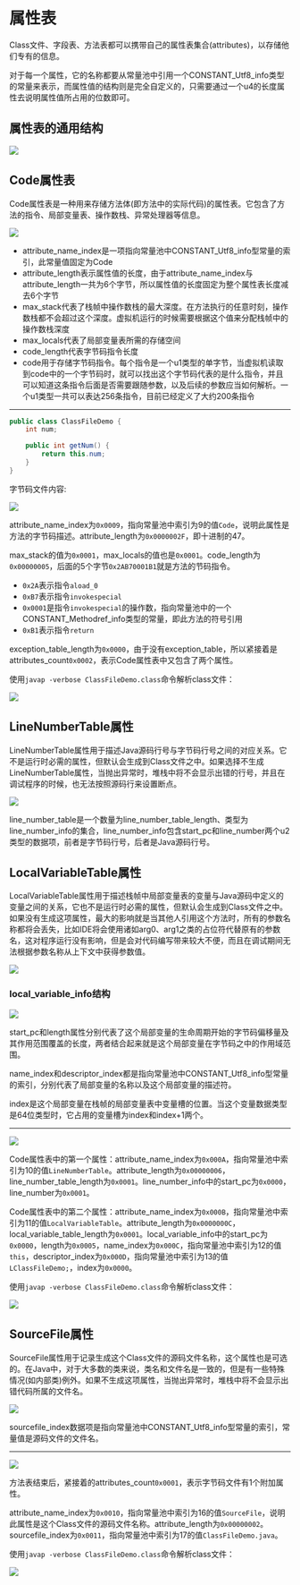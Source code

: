 # 属性表

Class文件、字段表、方法表都可以携带自己的属性表集合(attributes)，以存储他们专有的信息。

对于每一个属性，它的名称都要从常量池中引用一个CONSTANT_Utf8_info类型的常量来表示，而属性值的结构则是完全自定义的，只需要通过一个u4的长度属性去说明属性值所占用的位数即可。

## 属性表的通用结构

![](../../img/img_10.png)

## Code属性表

Code属性表是一种用来存储方法体(即方法中的实际代码)的属性表。它包含了方法的指令、局部变量表、操作数栈、异常处理器等信息。

![](../../img/img_11.png)

- attribute_name_index是一项指向常量池中CONSTANT_Utf8_info型常量的索引，此常量值固定为Code
- attribute_length表示属性值的长度，由于attribute_name_index与attribute_length一共为6个字节，所以属性值的长度固定为整个属性表长度减去6个字节
- max_stack代表了栈帧中操作数栈的最大深度。在方法执行的任意时刻，操作数栈都不会超过这个深度。虚拟机运行的时候需要根据这个值来分配栈帧中的操作数栈深度
- max_locals代表了局部变量表所需的存储空间
- code_length代表字节码指令长度
- code用于存储字节码指令。每个指令是一个u1类型的单字节，当虚拟机读取到code中的一个字节码时，就可以找出这个字节码代表的是什么指令，并且可以知道这条指令后面是否需要跟随参数，以及后续的参数应当如何解析。一个u1类型一共可以表达256条指令，目前已经定义了大约200条指令

---

```java
public class ClassFileDemo {
    int num;

    public int getNum() {
        return this.num;
    }
}
```

字节码文件内容:

![](../../img/class_file7.png)

attribute_name_index为`0x0009`，指向常量池中索引为9的值`Code`，说明此属性是方法的字节码描述。attribute_length为`0x0000002F`，即十进制的47。

max_stack的值为`0x0001`，max_locals的值也是`0x0001`。code_length为`0x00000005`，后面的5个字节`0x2AB70001B1`就是方法的节码指令。

- `0x2A`表示指令`aload_0`
- `0xB7`表示指令`invokespecial`
- `0x0001`是指令`invokespecial`的操作数，指向常量池中的一个CONSTANT_Methodref_info类型的常量，即此方法的符号引用
- `0xB1`表示指令`return`

exception_table_length为`0x0000`，由于没有exception_table，所以紧接着是attributes_count`0x0002`，表示Code属性表中又包含了两个属性。

使用`javap -verbose ClassFileDemo.class`命令解析class文件：

![](../../img/javap6.png)

## LineNumberTable属性

LineNumberTable属性用于描述Java源码行号与字节码行号之间的对应关系。它不是运行时必需的属性，但默认会生成到Class文件之中。如果选择不生成LineNumberTable属性，当抛出异常时，堆栈中将不会显示出错的行号，并且在调试程序的时候，也无法按照源码行来设置断点。

![](../../img/img_12.png)

line_number_table是一个数量为line_number_table_length、类型为line_number_info的集合，line_number_info包含start_pc和line_number两个u2类型的数据项，前者是字节码行号，后者是Java源码行号。

## LocalVariableTable属性

LocalVariableTable属性用于描述栈帧中局部变量表的变量与Java源码中定义的变量之间的关系，它也不是运行时必需的属性，但默认会生成到Class文件之中。如果没有生成这项属性，最大的影响就是当其他人引用这个方法时，所有的参数名称都将会丢失，比如IDE将会使用诸如arg0、arg1之类的占位符代替原有的参数名，这对程序运行没有影响，但是会对代码编写带来较大不便，而且在调试期间无法根据参数名称从上下文中获得参数值。

![](../../img/img_13.png)

### local_variable_info结构

![](../../img/img_14.png)

start_pc和length属性分别代表了这个局部变量的生命周期开始的字节码偏移量及其作用范围覆盖的长度，两者结合起来就是这个局部变量在字节码之中的作用域范围。

name_index和descriptor_index都是指向常量池中CONSTANT_Utf8_info型常量的索引，分别代表了局部变量的名称以及这个局部变量的描述符。

index是这个局部变量在栈帧的局部变量表中变量槽的位置。当这个变量数据类型是64位类型时，它占用的变量槽为index和index+1两个。

---

![](../../img/class_file8.png)

Code属性表中的第一个属性：attribute_name_index为`0x000A`，指向常量池中索引为10的值`LineNumberTable`。attribute_length为`0x00000006`，line_number_table_length为`0x0001`。line_number_info中的start_pc为`0x0000`，line_number为`0x0001`。

Code属性表中的第二个属性：attribute_name_index为`0x000B`，指向常量池中索引为11的值`LocalVariableTable`。attribute_length为`0x0000000C`，local_variable_table_length为`0x0001`。local_variable_info中的start_pc为`0x0000`，length为`0x0005`，name_index为`0x000C`，指向常量池中索引为12的值`this`，descriptor_index为`0x000D`，指向常量池中索引为13的值`LClassFileDemo;`，index为`0x0000`。

使用`javap -verbose ClassFileDemo.class`命令解析class文件：

![](../../img/javap7.png)

## SourceFile属性

SourceFile属性用于记录生成这个Class文件的源码文件名称，这个属性也是可选的。在Java中，对于大多数的类来说，类名和文件名是一致的，但是有一些特殊情况(如内部类)例外。如果不生成这项属性，当抛出异常时，堆栈中将不会显示出错代码所属的文件名。

![](../../img/img_15.png)

sourcefile_index数据项是指向常量池中CONSTANT_Utf8_info型常量的索引，常量值是源码文件的文件名。

---

![](../../img/class_file10.png)

方法表结束后，紧接着的attributes_count`0x0001`，表示字节码文件有1个附加属性。

attribute_name_index为`0x0010`，指向常量池中索引为16的值`SourceFile`，说明此属性是这个Class文件的源码文件名称。attribute_length为`0x00000002`。sourcefile_index为`0x0011`，指向常量池中索引为17的值`ClassFileDemo.java`。

使用`javap -verbose ClassFileDemo.class`命令解析class文件：

![](../../img/javap9.png)

